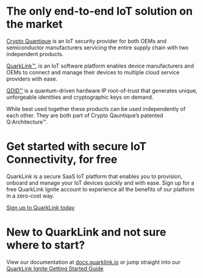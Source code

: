 # The only end-to-end IoT solution on the market
[Crypto Quantique](https://www.cryptoquantique.com/) is an IoT security provider for both OEMs and semiconductor manufacturers servicing the entire supply chain with two independent products.

[QuarkLink™](https://www.cryptoquantique.com/products/quarklink/), is an IoT software platform enables device manufacturers and OEMs to connect and manage their devices to multiple cloud service providers with ease.

[QDID™](https://www.cryptoquantique.com/products/qdid/) is a quantum-driven hardware IP root-of-trust that generates unique, unforgeable identities and cryptographic keys on demand.

While best used together these products can be used independently of each other. They are both part of Crypto Qauntique’s patented Q:Architecture™.

# Get started with secure IoT Connectivity, for free
QuarkLink is a secure SaaS IoT platform that enables you to provision, onboard and manage your IoT devices quickly and with ease. Sign up for a free QuarkLink Ignite account to experience all the benefits of our platform in a zero-cost way.

[Sign up to QuarkLink today](https://signup.quarklink.io/)

# New to QuarkLink and not sure where to start?
View our documentation at [docs.quarklink.io](https://docs.quarklink.io/) or jump straight into our [QuarkLink Ignite Getting Started Guide](https://docs.quarklink.io/docs/getting-started-with-quarklink-ignite)
